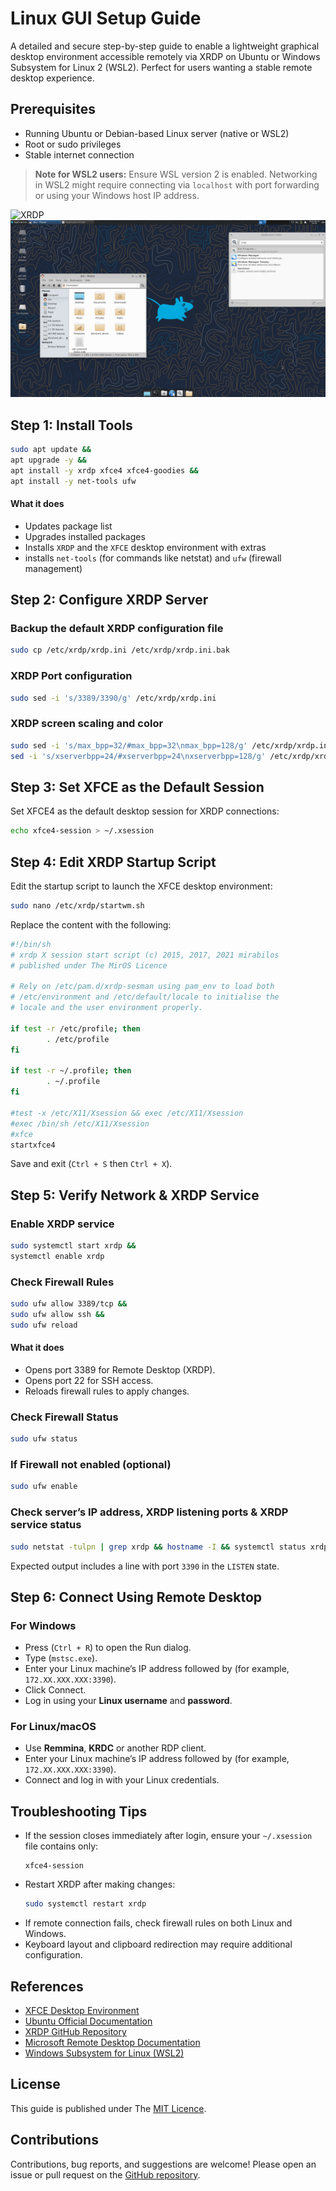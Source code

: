 
# Linux GUI Setup Guide

A detailed and secure step-by-step guide to enable a lightweight graphical desktop environment accessible remotely via XRDP on Ubuntu or Windows Subsystem for Linux 2 (WSL2). Perfect for users wanting a stable remote desktop experience.


## Prerequisites

- Running Ubuntu or Debian-based Linux server (native or WSL2)  
- Root or sudo privileges  
- Stable internet connection  

> **Note for WSL2 users:** Ensure WSL version 2 is enabled. Networking in WSL2 might require connecting via `localhost` with port forwarding or using your Windows host IP address.

![XRDP](https://miro.medium.com/v2/resize:fit:2000/format:webp/1*PGsdteasOyyJCAMNkVxJyw.png)
![linux](images/linux.png)
## Step 1: Install Tools

```bash
sudo apt update &&
apt upgrade -y &&
apt install -y xrdp xfce4 xfce4-goodies &&
apt install -y net-tools ufw
```
#### What it does
- Updates package list
- Upgrades installed packages
- Installs `XRDP` and the `XFCE` desktop environment with extras
- installs `net-tools` (for commands like netstat) and `ufw` (firewall management)

## Step 2: Configure XRDP Server

### Backup the default XRDP configuration file

```bash
sudo cp /etc/xrdp/xrdp.ini /etc/xrdp/xrdp.ini.bak
```

### XRDP Port configuration
```bash
sudo sed -i 's/3389/3390/g' /etc/xrdp/xrdp.ini
```
### XRDP screen scaling and color
```bash
sudo sed -i 's/max_bpp=32/#max_bpp=32\nmax_bpp=128/g' /etc/xrdp/xrdp.ini &&
sed -i 's/xserverbpp=24/#xserverbpp=24\nxserverbpp=128/g' /etc/xrdp/xrdp.ini
```

## Step 3: Set XFCE as the Default Session

Set XFCE4 as the default desktop session for XRDP connections:

```bash
echo xfce4-session > ~/.xsession
```

## Step 4: Edit XRDP Startup Script

Edit the startup script to launch the XFCE desktop environment:

```bash
sudo nano /etc/xrdp/startwm.sh
```

Replace the content with the following:

```bash
#!/bin/sh
# xrdp X session start script (c) 2015, 2017, 2021 mirabilos
# published under The MirOS Licence

# Rely on /etc/pam.d/xrdp-sesman using pam_env to load both
# /etc/environment and /etc/default/locale to initialise the
# locale and the user environment properly.

if test -r /etc/profile; then
        . /etc/profile
fi

if test -r ~/.profile; then
        . ~/.profile
fi

#test -x /etc/X11/Xsession && exec /etc/X11/Xsession
#exec /bin/sh /etc/X11/Xsession
#xfce
startxfce4
```

Save and exit (`Ctrl + S` then `Ctrl + X`).

## Step 5: Verify Network & XRDP Service
### Enable XRDP service
```bash
sudo systemctl start xrdp &&
systemctl enable xrdp
```
### Check Firewall Rules 
```bash
sudo ufw allow 3389/tcp &&
sudo ufw allow ssh &&
sudo ufw reload
```
#### What it does
- Opens port 3389 for Remote Desktop (XRDP).
- Opens port 22 for SSH access.
- Reloads firewall rules to apply changes.

### Check Firewall Status
```bash
sudo ufw status
```
### If Firewall not enabled (optional) 
```bash
sudo ufw enable
```

### Check server’s IP address, XRDP listening ports & XRDP service status 
```bash
sudo netstat -tulpn | grep xrdp && hostname -I && systemctl status xrdp
```
Expected output includes a line with port `3390` in the `LISTEN` state.



## Step 6: Connect Using Remote Desktop

### For Windows
- Press (`Ctrl + R`) to open the Run dialog.
- Type (`mstsc.exe`).  
- Enter your Linux machine’s IP address followed by (for example, `172.XX.XXX.XXX:3390`).
- Click Connect. 
- Log in using your **Linux username** and **password**.
### For Linux/macOS
- Use **Remmina**, **KRDC** or another RDP client.
- Enter your Linux machine’s IP address followed by (for example, `172.XX.XXX.XXX:3390`).
- Connect and log in with your Linux credentials.

## Troubleshooting Tips

- If the session closes immediately after login, ensure your `~/.xsession` file contains only:  
  ```
  xfce4-session
  ```
- Restart XRDP after making changes:  
  ```bash
  sudo systemctl restart xrdp
  ```
- If remote connection fails, check firewall rules on both Linux and Windows.
- Keyboard layout and clipboard redirection may require additional configuration.

## References

- [XFCE Desktop Environment](https://xfce.org/)  
- [Ubuntu Official Documentation](https://help.ubuntu.com/)  
- [XRDP GitHub Repository](https://github.com/neutrinolabs/xrdp)  
- [Microsoft Remote Desktop Documentation](https://support.microsoft.com/en-us/windows/how-to-use-remote-desktop-5fe128d5-8fb1-7a23-3b8a-41e636865e8c)  
- [Windows Subsystem for Linux (WSL2)](https://learn.microsoft.com/en-us/windows/wsl/)

## License

This guide is published under The [MIT Licence](https://choosealicense.com/licenses/mit/).

## Contributions

Contributions, bug reports, and suggestions are welcome! Please open an issue or pull request on the [GitHub repository](https://github.com/sadbinsiddique/Linux-GUI-XRDP-XFCE-Setup).
